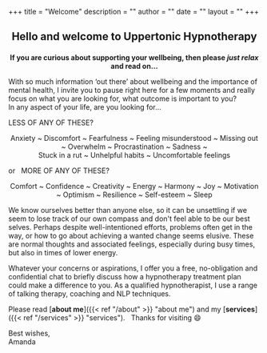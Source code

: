 +++
title = "Welcome"
description = ""
author = ""
date = ""
layout = ""
+++

## <p style="text-align: center;">Hello and welcome to Uppertonic Hypnotherapy

**<center>If you are curious about supporting your wellbeing, then please ***just relax*** and read on…</center>**
 
With so much information ‘out there’ about wellbeing and the importance of mental health, 
I invite you to pause right here for a few moments and really focus on what you are looking for, what outcome is important to you?  
In any aspect of your life, are you looking for...

LESS OF ANY OF THESE?
<p style="text-align: center;">Anxiety ~ Discomfort ~ Fearfulness ~ Feeling misunderstood ~ Missing out ~ Overwhelm ~ Procrastination ~ Sadness ~ <br>Stuck in a rut ~ Unhelpful habits ~ Uncomfortable feelings

or &nbsp; MORE OF ANY OF THESE?
<p style="text-align: center;">Comfort ~ Confidence ~ Creativity ~ Energy ~ Harmony ~ Joy ~ Motivation ~ Optimism ~ Resilience ~ Self-esteem ~ Sleep

We know ourselves better than anyone else, so it can be unsettling if we seem to lose track of our own compass and don't feel able to be our best selves.  Perhaps despite well-intentioned efforts, problems often get in the way, or how to go about achieving a wanted change seems elusive.  These are normal thoughts and associated feelings, especially during busy times, but also in times of lower energy.

Whatever your concerns or aspirations, I offer you a free, no-obligation and confidential chat to briefly discuss how a hypnotherapy treatment plan could make a difference to you.  As a qualified hypnotherapist, I use a range of talking therapy, coaching and NLP techniques.

Please read [**about me**]({{< ref "/about" >}} "about me") and my [**services**]({{< ref "/services" >}} "services"). &nbsp; Thanks for visiting :smile:

Best wishes, <br>
Amanda

